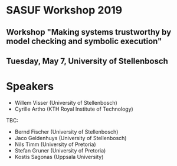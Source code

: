 # SASUF Workshop 2019

## Workshop "Making systems trustworthy by model checking and symbolic execution"
## Tuesday, May 7, University of Stellenbosch

# Speakers

* Willem Visser (University of Stellenbosch)
* Cyrille Artho (KTH Royal Institute of Technology)

TBC:
* Bernd Fischer (University of Stellenbosch)
* Jaco Geldenhuys (University of Stellenbosch)
* Nils Timm (University of Pretoria)
* Stefan Gruner (University of Pretoria)
* Kostis Sagonas (Uppsala University)
